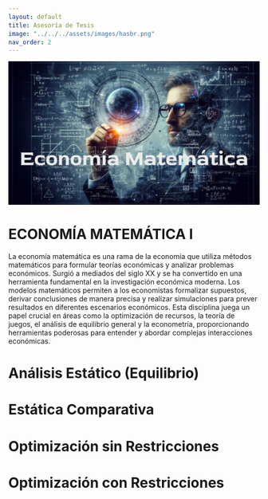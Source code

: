 ```yaml
---
layout: default
title: Asesoría de Tesis
image: "../../../assets/images/hasbr.png"
nav_order: 2
---
```


![fondo](../assets/images/Myem.png)

# **ECONOMÍA MATEMÁTICA I**

La economía matemática es una rama de la economía que utiliza métodos matemáticos para formular teorías económicas y analizar problemas económicos. Surgió a mediados del siglo XX y se ha convertido en una herramienta fundamental en la investigación económica moderna. Los modelos matemáticos permiten a los economistas formalizar supuestos, derivar conclusiones de manera precisa y realizar simulaciones para prever resultados en diferentes escenarios económicos. Esta disciplina juega un papel crucial en áreas como la optimización de recursos, la teoría de juegos, el análisis de equilibrio general y la econometría, proporcionando herramientas poderosas para entender y abordar complejas interacciones económicas.

# Análisis Estático (Equilibrio)
# Estática Comparativa
# Optimización sin Restricciones
# Optimización con Restricciones
